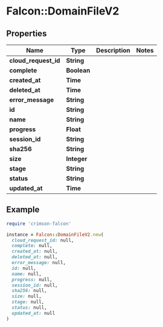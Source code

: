 # Falcon::DomainFileV2

## Properties

| Name | Type | Description | Notes |
| ---- | ---- | ----------- | ----- |
| **cloud_request_id** | **String** |  |  |
| **complete** | **Boolean** |  |  |
| **created_at** | **Time** |  |  |
| **deleted_at** | **Time** |  |  |
| **error_message** | **String** |  |  |
| **id** | **String** |  |  |
| **name** | **String** |  |  |
| **progress** | **Float** |  |  |
| **session_id** | **String** |  |  |
| **sha256** | **String** |  |  |
| **size** | **Integer** |  |  |
| **stage** | **String** |  |  |
| **status** | **String** |  |  |
| **updated_at** | **Time** |  |  |

## Example

```ruby
require 'crimson-falcon'

instance = Falcon::DomainFileV2.new(
  cloud_request_id: null,
  complete: null,
  created_at: null,
  deleted_at: null,
  error_message: null,
  id: null,
  name: null,
  progress: null,
  session_id: null,
  sha256: null,
  size: null,
  stage: null,
  status: null,
  updated_at: null
)
```

